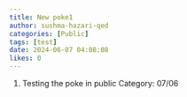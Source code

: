 ```yaml
---
title: New poke1
author: sushma-hazari-qed
categories: [Public]
tags: [test]
date: 2024-06-07 04:08:08 
likes: 0
---
```


1. Testing the poke in public Category: 07/06